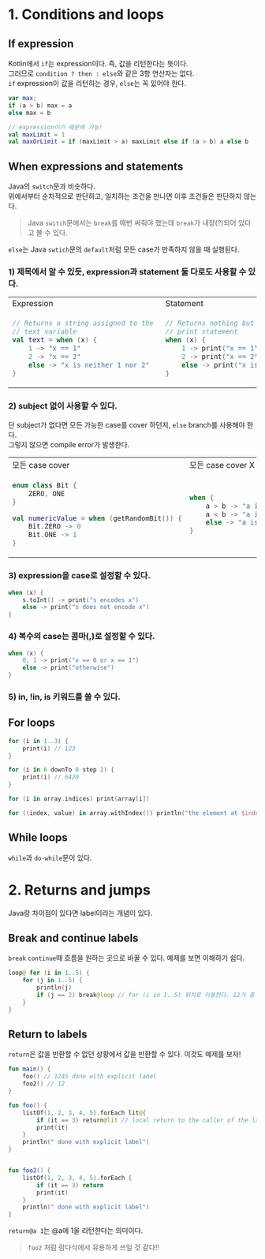 # 1. Conditions and loops
## If expression
Kotlin에서 `if`는 expression이다. 즉, 값을 리턴한다는 뜻이다.  
그러므로 `condition ? then : else`와 같은 3항 연산자는 없다.  
`if` expression이 값을 리턴하는 경우, `else`는 꼭 있어야 한다.  
```kotlin
var max;
if (a > b) max = a
else max = b

// expression이기 때문에 가능!
val maxLimit = 1
val maxOrLimit = if (maxLimit > a) maxLimit else if (a > b) a else b
```

## When expressions and statements
Java의 `switch`문과 비슷하다.  
위에서부터 순차적으로 판단하고, 일치하는 조건을 만나면 이후 조건들은 판단하지 않는다.
> Java `switch`문에서는 `break`를 매번 써줘야 했는데 `break`가 내장(?)되어 있다고 볼 수 있다.

`else`는 Java `swtich`문의 `default`처럼 모든 case가 만족하지 않을 때 실행된다.  


### 1) 제목에서 알 수 있듯, expression과 statement 둘 다로도 사용할 수 있다.
<table>
   <tr>
       <td>Expression</td>
       <td>Statement</td>
   </tr>
   <tr>
<td>

```kotlin
// Returns a string assigned to the 
// text variable
val text = when (x) {
    1 -> "x == 1"
    2 -> "x == 2"
    else -> "x is neither 1 nor 2"
}
```

</td>
<td>

```kotlin
// Returns nothing but triggers a 
// print statement
when (x) {
    1 -> print("x == 1")
    2 -> print("x == 2")
    else -> print("x is neither 1 nor 2")
}
```

</td>
</tr>
</table>

### 2) subject 없이 사용할 수 있다.
단 subject가 없다면 모든 가능한 case를 cover 하던지, `else` branch를 사용해야 한다.  
그렇지 않으면 compile error가 발생한다.  
<table>
   <tr>
       <td>모든 case cover</td>
       <td>모든 case cover X</td>
   </tr>
   <tr>
<td>

```kotlin
enum class Bit {
    ZERO, ONE
}

val numericValue = when (getRandomBit()) {
    Bit.ZERO -> 0
    Bit.ONE -> 1
}
```

</td>
<td>

```kotlin
when {
    a > b -> "a is greater than b"
    a < b -> "a is less than b"
    else -> "a is equal to b"
}
```

</td>
</tr>
</table>

### 3) expression을 case로 설정할 수 있다.
```kotlin
when (x) {
    s.toInt() -> print("s encodes x")
    else -> print("s does not encode x")
}
```

### 4) 복수의 case는 콤마(,)로 설정할 수 있다.
```kotlin
when (x) {
    0, 1 -> print("x == 0 or x == 1")
    else -> print("otherwise")
}
```

### 5) in, !in, is 키워드를 쓸 수 있다. 

## For loops
```kotlin
for (i in 1..3) {
    print(i) // 123
}

for (i in 6 downTo 0 step 2) {
    print(i) // 6420
}

for (i in array.indices) print(array[i])

for ((index, value) in array.withIndex()) println("the element at $index is $value")
```

## While loops
`while`과 `do-while`문이 있다.

# 2. Returns and jumps
Java랑 차이점이 있다면 label이라는 개념이 있다.  

## Break and continue labels
`break` `continue`때 흐름을 원하는 곳으로 바꿀 수 있다. 예제를 보면 이해하기 쉽다.    
```kotlin
loop@ for (i in 1..5) {
    for (j in 1..5) {
        println(j)
        if (j == 2) break@loop // for (i in 1..5) 위치로 이동한다. 12가 총 5번 출력됨
    }
}
```

## Return to labels
`return`은 값을 반환할 수 없던 상황에서 값을 반환할 수 있다. 이것도 예제를 보자!  
```kotlin
fun main() {
    foo() // 1245 done with explicit label
    foo2() // 12
}

fun foo() {
    listOf(1, 2, 3, 4, 5).forEach lit@{
        if (it == 3) return@lit // local return to the caller of the lambda - the forEach loop
        print(it)
    }
    println(" done with explicit label")
}


fun foo2() {
    listOf(1, 2, 3, 4, 5).forEach {
        if (it == 3) return
        print(it)
    }
    println(" done with explicit label")
}
```
`return@a 1`는 @a에 1을 리턴한다는 의미이다.  
> `foo2` 처럼 람다식에서 유용하게 쓰일 것 같다!!
